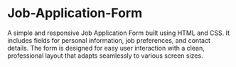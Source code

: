 # Job-Application-Form
A simple and responsive Job Application Form built using HTML and CSS. It includes fields for personal information, job preferences, and contact details. The form is designed for easy user interaction with a clean, professional layout that adapts seamlessly to various screen sizes.
